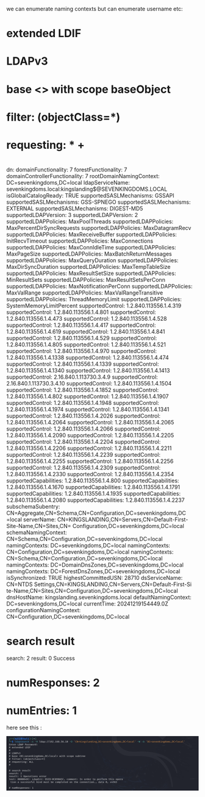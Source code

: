 we can enumerate naming contexts but can enumerate username etc:

# extended LDIF
#
# LDAPv3
# base <> with scope baseObject
# filter: (objectClass=*)
# requesting: * + 
#

#
dn:
domainFunctionality: 7
forestFunctionality: 7
domainControllerFunctionality: 7
rootDomainNamingContext: DC=sevenkingdoms,DC=local
ldapServiceName: sevenkingdoms.local:kingslanding$@SEVENKINGDOMS.LOCAL
isGlobalCatalogReady: TRUE
supportedSASLMechanisms: GSSAPI
supportedSASLMechanisms: GSS-SPNEGO
supportedSASLMechanisms: EXTERNAL
supportedSASLMechanisms: DIGEST-MD5
supportedLDAPVersion: 3
supportedLDAPVersion: 2
supportedLDAPPolicies: MaxPoolThreads
supportedLDAPPolicies: MaxPercentDirSyncRequests
supportedLDAPPolicies: MaxDatagramRecv
supportedLDAPPolicies: MaxReceiveBuffer
supportedLDAPPolicies: InitRecvTimeout
supportedLDAPPolicies: MaxConnections
supportedLDAPPolicies: MaxConnIdleTime
supportedLDAPPolicies: MaxPageSize
supportedLDAPPolicies: MaxBatchReturnMessages
supportedLDAPPolicies: MaxQueryDuration
supportedLDAPPolicies: MaxDirSyncDuration
supportedLDAPPolicies: MaxTempTableSize
supportedLDAPPolicies: MaxResultSetSize
supportedLDAPPolicies: MinResultSets
supportedLDAPPolicies: MaxResultSetsPerConn
supportedLDAPPolicies: MaxNotificationPerConn
supportedLDAPPolicies: MaxValRange
supportedLDAPPolicies: MaxValRangeTransitive
supportedLDAPPolicies: ThreadMemoryLimit
supportedLDAPPolicies: SystemMemoryLimitPercent
supportedControl: 1.2.840.113556.1.4.319
supportedControl: 1.2.840.113556.1.4.801
supportedControl: 1.2.840.113556.1.4.473
supportedControl: 1.2.840.113556.1.4.528
supportedControl: 1.2.840.113556.1.4.417
supportedControl: 1.2.840.113556.1.4.619
supportedControl: 1.2.840.113556.1.4.841
supportedControl: 1.2.840.113556.1.4.529
supportedControl: 1.2.840.113556.1.4.805
supportedControl: 1.2.840.113556.1.4.521
supportedControl: 1.2.840.113556.1.4.970
supportedControl: 1.2.840.113556.1.4.1338
supportedControl: 1.2.840.113556.1.4.474
supportedControl: 1.2.840.113556.1.4.1339
supportedControl: 1.2.840.113556.1.4.1340
supportedControl: 1.2.840.113556.1.4.1413
supportedControl: 2.16.840.1.113730.3.4.9
supportedControl: 2.16.840.1.113730.3.4.10
supportedControl: 1.2.840.113556.1.4.1504
supportedControl: 1.2.840.113556.1.4.1852
supportedControl: 1.2.840.113556.1.4.802
supportedControl: 1.2.840.113556.1.4.1907
supportedControl: 1.2.840.113556.1.4.1948
supportedControl: 1.2.840.113556.1.4.1974
supportedControl: 1.2.840.113556.1.4.1341
supportedControl: 1.2.840.113556.1.4.2026
supportedControl: 1.2.840.113556.1.4.2064
supportedControl: 1.2.840.113556.1.4.2065
supportedControl: 1.2.840.113556.1.4.2066
supportedControl: 1.2.840.113556.1.4.2090
supportedControl: 1.2.840.113556.1.4.2205
supportedControl: 1.2.840.113556.1.4.2204
supportedControl: 1.2.840.113556.1.4.2206
supportedControl: 1.2.840.113556.1.4.2211
supportedControl: 1.2.840.113556.1.4.2239
supportedControl: 1.2.840.113556.1.4.2255
supportedControl: 1.2.840.113556.1.4.2256
supportedControl: 1.2.840.113556.1.4.2309
supportedControl: 1.2.840.113556.1.4.2330
supportedControl: 1.2.840.113556.1.4.2354
supportedCapabilities: 1.2.840.113556.1.4.800
supportedCapabilities: 1.2.840.113556.1.4.1670
supportedCapabilities: 1.2.840.113556.1.4.1791
supportedCapabilities: 1.2.840.113556.1.4.1935
supportedCapabilities: 1.2.840.113556.1.4.2080
supportedCapabilities: 1.2.840.113556.1.4.2237
subschemaSubentry: CN=Aggregate,CN=Schema,CN=Configuration,DC=sevenkingdoms,DC
 =local
serverName: CN=KINGSLANDING,CN=Servers,CN=Default-First-Site-Name,CN=Sites,CN=
 Configuration,DC=sevenkingdoms,DC=local
schemaNamingContext: CN=Schema,CN=Configuration,DC=sevenkingdoms,DC=local
namingContexts: DC=sevenkingdoms,DC=local
namingContexts: CN=Configuration,DC=sevenkingdoms,DC=local
namingContexts: CN=Schema,CN=Configuration,DC=sevenkingdoms,DC=local
namingContexts: DC=DomainDnsZones,DC=sevenkingdoms,DC=local
namingContexts: DC=ForestDnsZones,DC=sevenkingdoms,DC=local
isSynchronized: TRUE
highestCommittedUSN: 28710
dsServiceName: CN=NTDS Settings,CN=KINGSLANDING,CN=Servers,CN=Default-First-Si
 te-Name,CN=Sites,CN=Configuration,DC=sevenkingdoms,DC=local
dnsHostName: kingslanding.sevenkingdoms.local
defaultNamingContext: DC=sevenkingdoms,DC=local
currentTime: 20241219154449.0Z
configurationNamingContext: CN=Configuration,DC=sevenkingdoms,DC=local

# search result
search: 2
result: 0 Success

# numResponses: 2
# numEntries: 1







here see this :





![unnamed_a45f9ed809ed4b71adf3592d3a0379e8](unnamed_a45f9ed809ed4b71adf3592d3a0379e8.png)
